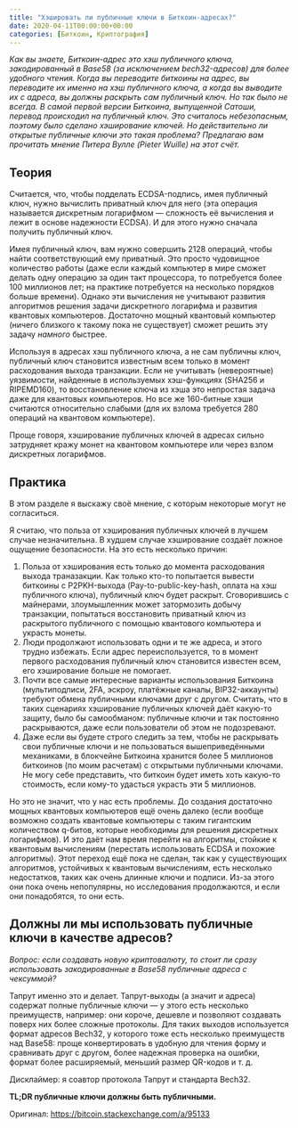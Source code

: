 ```yaml
---
title: "Хэшировать ли публичные ключи в Биткоин-адресах?"
date: 2020-04-11T00:00:00+00:00
categories: [Биткоин, Криптография]
---
```


_Как вы знаете, Биткоин-адрес это хэш публичного ключа, закодированный в Base58 (за исключением bech32-адресов) для более удобного чтения. Когда вы переводите биткоины на адрес, вы переводите их именно на хэш публичного ключа, а когда вы выводите их с адреса, вы должны раскрыть сам публичный ключ. Но так было не всегда. В самой первой версии Биткоина, выпущенной Сатоши, перевод происходил на публичный ключ. Это считалось небезопасным, поэтому было сделано хэширование ключей. Но действительно ли открытые публичные ключи это такая проблема? Предлагаю вам прочитать мнение Питера Вулле (Pieter Wuille) на этот счёт._


## Теория

Считается, что, чтобы подделать ECDSA-подпись, имея публичный ключ, нужно вычислить приватный ключ для него (эта операция называется дискретным логарифмом — сложность её вычисления и лежит в основе надежности ECDSA). И для этого нужно сначала получить публичный ключ.

Имея публичный ключ, вам нужно совершить 2128 операций, чтобы найти соответствующий ему приватный. Это просто чудовищное количество работы (даже если каждый компьютер в мире сможет делать одну операцию за один такт процессора, то потребуется более 100 миллионов лет; на практике потребуется на несколько порядков больше времени). Однако эти вычисления не учитывают развития алгоритмов решения задачи дискретного логарифма и развития квантовых компьютеров. Достаточно мощный квантовый компьютер (ничего близкого к такому пока не существует) сможет решить эту задачу _намного_ быстрее.

Используя в адресах хэш публичного ключа, а не сам публичны ключ, публичный ключ становится известным всем только в момент расходования выхода транзакции. Если не учитывать (невероятные) уязвимости, найденные в используемых хэш-функциях (SHA256 и RIPEMD160), то восстановление ключа из хэша это непростая задача даже для квантовых компьютеров. Но все же 160-битные хэши считаются относительно слабыми (для их взлома требуется 280 операций на квантовом компьютере).

Проще говоря, хэширование публичных ключей в адресах сильно затрудняет кражу монет на квантовом компьютере или через взлом дискретных логарифмов.

## Практика

В этом разделе я выскажу своё мнение, с которым некоторые могут не согласиться.

Я считаю, что польза от хэширования публичных ключей в лучшем случае незначительна. В худшем случае хэширование создаёт ложное ощущение безопасности. На это есть несколько причин:
1. Польза от хэширования есть только до момента расходования выхода траназакции. Как только кто-то попытается вывести биткоины с P2PKH-выхода (Pay-to-public-key-hash, оплата на хэш публичного ключа), публичный ключ будет раскрыт. Сговорившись с майнерами, злоумышленник может затормозить добычу транзакции, попытаться восстановить приватный ключ из раскрытого публичного с помощью квантового компьютера и украсть монеты.
2. Люди продолжают использовать одни и те же адреса, и этого трудно избежать. Если адрес переиспользуется, то в момент первого расходования публичный ключ становится известен всем, его хэширование больше не помогает.
3. Почти все самые интересные варианты использования Биткоина (мультиподписи, 2FA, эскроу, платёжные каналы, BIP32-аккаунты) требуют обмена публичными ключами друг с другом. Считать, что в таких сценариях хэширование публичных ключей даёт какую-то защиту, было бы самообманом: публичные ключи и так постоянно раскрываются, даже если пользователи об этом не подозревают.
4. Даже если вы будете строго следить за тем, чтобы не раскрывать свои публичные ключи и не пользоваться вышеприведёнными механиками, в блокчейне Биткоина хранится более 5 миллионов биткоинов (по моим расчетам) с открытыми публичными ключами. Не могу себе представить, что биткоин будет иметь хоть какую-то стоимость, если кому-то удасться украсть эти 5 миллионов.

Но это не значит, что у нас есть проблемы. До создания достаточно мощных квантовых компьютеров ещё очень далеко (если вообще возможно создать квантовые компьютеры с таким гигантским количеством q-битов, которые необходимы для решения дискретных логарифмов). И это даёт нам время перейти на алгоритмы, стойкие к квантовым вычислениям (перестать использовать ECDSA и похожие алгоритмы). Этот переход ещё пока не сделан, так как у существующих алгоритмов, устойчивых к квантовым вычислениям, есть несколько недостатков, таких как очень длинные ключи и подписи. Из-за этого они пока очень непопулярны, но исследования продолжаются, и если они понадобятся, то они есть.

## Должны ли мы использовать публичные ключи в качестве адресов?

_Вопрос: если создавать новую криптовалюту, то стоит ли сразу использовать закодированные в Base58 публичные адреса с чексуммой?_

Тапрут именно это и делает. Тапрут-выходы (а значит и адреса) содержат полные публичные ключи — у этого есть несколько преимуществ, например: они короче, дешевле и позволяют создавать поверх них более сложные протоколы. Для таких выходов используется формат адресов Bech32, у которого тоже есть несколько преимуществ над Base58: проще конвертировать в удобную для чтения форму и сравнивать друг с другом, более надежная проверка на ошибки, формат более расширяемый, меньший размер QR-кодов и т. д.

Дисклаймер: я соавтор протокола Тапрут и стандарта Bech32.

**TL;DR публичные ключи должны быть публичными.**

Оригинал: https://bitcoin.stackexchange.com/a/95133